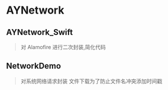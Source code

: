 # AYNetwork
## AYNetwork_Swift
> 对 Alamofire 进行二次封装,简化代码

## NetworkDemo
> 对系统网络请求封装
> 文件下载为了防止文件名冲突添加时间戳
